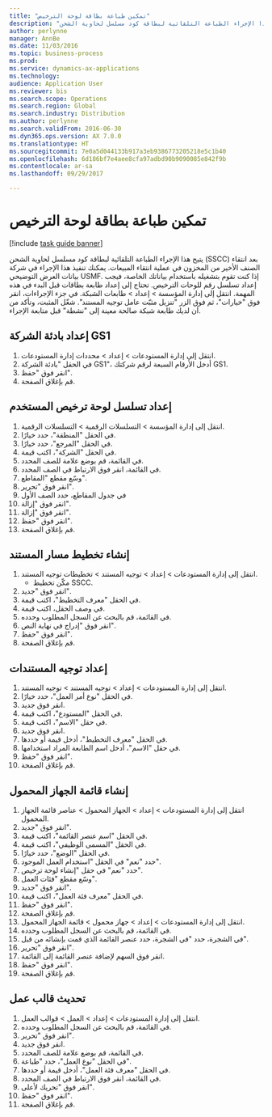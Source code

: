 ```yaml
--- 
title: "تمكين طباعة بطاقة لوحة الترخيص"
description: "يتيح هذا الإجراء الطباعة التلقائية لبطاقة كود مسلسل لحاوية الشحن (SSCC)‬ بعد انتقاء الصنف الأخير من المخزون في عملية انتقاء المبيعات."
author: perlynne
manager: AnnBe
ms.date: 11/03/2016
ms.topic: business-process
ms.prod: 
ms.service: dynamics-ax-applications
ms.technology: 
audience: Application User
ms.reviewer: bis
ms.search.scope: Operations
ms.search.region: Global
ms.search.industry: Distribution
ms.author: perlynne
ms.search.validFrom: 2016-06-30
ms.dyn365.ops.version: AX 7.0.0
ms.translationtype: HT
ms.sourcegitcommit: 7e0a5d044133b917a3eb9386773205218e5c1b40
ms.openlocfilehash: 6d186bf7e4aee8cfa97adbd90b9090085e842f9b
ms.contentlocale: ar-sa
ms.lasthandoff: 09/29/2017

---
```

# <a name="enable-license-plate-label-printing"></a>تمكين طباعة بطاقة لوحة الترخيص

[!include [task guide banner](../../includes/task-guide-banner.md)]

يتيح هذا الإجراء الطباعة التلقائية لبطاقة كود مسلسل لحاوية الشحن (SSCC)‬ بعد انتقاء الصنف الأخير من المخزون في عملية انتقاء المبيعات. يمكنك تنفيذ هذا الإجراء في شركة بيانات العرض التوضيحي USMF. إذا كنت تقوم بتشغيله باستخدام بياناتك الخاصة، فيجب إعداد تسلسل رقم للوحات الترخيص. تحتاج إلى إعداد طابعة بطاقات قبل البدء في هذه المهمة. انتقل إلى إدارة المؤسسة > إعداد > طابعات الشبكة‬. في جزء الإجراءات، انقر فوق "خيارات"، ثم فوق الزر "تنزيل مثبّت عامل توجيه المستند‬". شغّل المثبت، وتأكد من أن لديك طابعة شبكة صالحة معينة إلى "نشطة" قبل متابعة الإجراء.


## <a name="set-up-the-gs1-company-prefix"></a>إعداد بادئة الشركة GS1
1. انتقل إلى إدارة المستودعات > إعداد‬ > محددات إدارة المستودعات.
2. في الحقل "بادئة الشركة GS1"، أدخل الأرقام السبعة لرقم شركتك GS1.
3. انقر فوق "حفظ".
4. قم بإغلاق الصفحة.

## <a name="setup-the-sscc-license-plate-number-sequence"></a>إعداد تسلسل لوحة ترخيص المستخدم
1. انتقل إلى إدارة المؤسسة > التسلسلات الرقمية > التسلسلات الرقمية.
2. في الحقل "المنطقة"، حدد خيارًا.
3. في الحقل "المرجع"، حدد خيارًا.
4. في الحقل "الشركة"، اكتب قيمة.
5. في القائمة، قم بوضع علامة للصف المحدد.
6. في القائمة، انقر فوق الارتباط في الصف المحدد.
7. وسّع مقطع "المقاطع‬".
8. انقر فوق "تحرير".
9. في جدول المقاطع، حدد الصف الأول
10. انقر فوق "إزالة".
11. انقر فوق "إزالة".
12. انقر فوق "حفظ".
13. قم بإغلاق الصفحة.

## <a name="create-the-document-route-layout"></a>إنشاء تخطيط مسار المستند
1. انتقل إلى إدارة المستودعات > إعداد > توجيه المستند > تخطيطات توجيه المستند.
    * مكّن تخطيط SSCC.  
2. انقر فوق "جديد".
3. في الحقل "معرف التخطيط"، اكتب قيمة.
4. في وصف الحقل، اكتب قيمة.
5. في القائمة، قم بالبحث عن السجل المطلوب وحدده.
6. انقر فوق "إدراج في نهاية النص".
7. انقر فوق "حفظ".
8. قم بإغلاق الصفحة.

## <a name="set-up-the-document-routing"></a>إعداد توجيه المستندات
1. انتقل إلى إدارة المستودعات > إعداد > توجيه المستند > توجيه المستند.
2. في الحقل "نوع أمر العمل‬"، حدد خيارًا.
3. انقر فوق جديد.
4. في الحقل "المستودع"، اكتب قيمة.
5. في حقل "الاسم"، اكتب قيمة.
6. انقر فوق جديد.
7. في الحقل "معرف التخطيط‬"، أدخل قيمة أو حددها.
8. في حقل "الاسم"، أدخل اسم الطابعة المراد استخدامها.
9. انقر فوق "حفظ".
10. قم بإغلاق الصفحة.

## <a name="create-mobile-device-menu"></a>إنشاء قائمة الجهاز المحمول
1. انتقل إلى إدارة المستودعات > إعداد > الجهاز المحمول > عناصر قائمة الجهاز المحمول.
2. انقر فوق "جديد".
3. في الحقل "اسم عنصر القائمة‬"، اكتب قيمة.
4. في الحقل "المسمى الوظيفي"، اكتب قيمة.
5. في الحقل "الوضع"، حدد خيارًا.
6. حدد "نعم" في الحقل "استخدام العمل الموجود‬".
7. حدد "نعم" في حقل "إنشاء لوحة ترخيص‬".
8. وسّع مقطع "فئات العمل".
9. انقر فوق "جديد".
10. في الحقل "معرف فئة العمل"، اكتب قيمة.
11. انقر فوق "حفظ".
12. قم بإغلاق الصفحة.
13. انتقل إلى إدارة المستودعات > إعداد > جهاز محمول > قائمة الجهاز المحمول.
14. في القائمة، قم بالبحث عن السجل المطلوب وحدده.
15. في الشجرة، حدد "في الشجرة، حدد عنصر القائمة الذي قمت بإنشائه من قبل".
16. انقر فوق "تحرير".
17. انقر فوق السهم لإضافة عنصر القائمة إلى القائمة.
18. انقر فوق "حفظ".
19. قم بإغلاق الصفحة.

## <a name="update-a-work-template"></a>تحديث قالب عمل
1. انتقل إلى إدارة المستودعات > إعداد > العمل > قوالب العمل.
2. في القائمة، قم بالبحث عن السجل المطلوب وحدده.
3. انقر فوق "تحرير".
4. انقر فوق جديد.
5. في القائمة، قم بوضع علامة للصف المحدد.
6. في الحقل "نوع العمل"، حدد "طباعة".
7. في الحقل "معرف فئة العمل"، أدخل قيمة أو حددها.
8. في القائمة، انقر فوق الارتباط في الصف المحدد.
9. انقر فوق "تحريك لأعلى".
10. انقر فوق "حفظ".
11. قم بإغلاق الصفحة.


